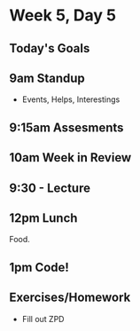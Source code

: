 # Week 5, Day 5

## Today's Goals

## 9am Standup

- Events, Helps, Interestings

## 9:15am Assesments

## 10am Week in Review

## 9:30 - Lecture

## 12pm Lunch

Food.

## 1pm Code!

## Exercises/Homework

- Fill out ZPD
